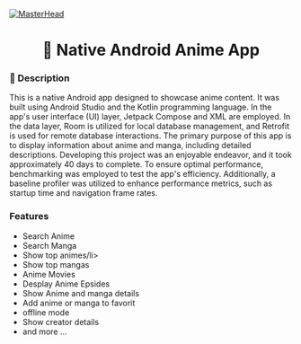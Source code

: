 [![MasterHead](https://github.com/HmidouZaka/Anime-Android-App/assets/94437384/0a080ef9-e48f-4f2c-8d30-2031f70ce28c)](https://rishavchanda.io)


<div align="center">
        <h1 >👋 Native Android Anime App </h1>
</div>

<div>
    <h3>🧐 Description</h3>
    <p>
    This is a native Android app designed to showcase anime content. It was built using Android Studio and the Kotlin programming language. In the app's user interface (UI) layer, Jetpack Compose and XML are employed. In the data layer, Room is utilized for local database management, and Retrofit is used for remote database interactions.
The primary purpose of this app is to display information about anime and manga, including detailed descriptions. Developing this project was an enjoyable endeavor, and it took approximately 40 days to complete.
To ensure optimal performance, benchmarking was employed to test the app's efficiency. Additionally, a baseline profiler was utilized to enhance performance metrics, such as startup time and navigation frame rates.
            </p>
    <h3>Features</h3>
   <ul>
    <li>Search Anime</li>
    <li>Search Manga</li>
    <li>Show top animes/li>
    <li>Show top mangas</li>
    <li>Anime Movies</li>
    <li>Desplay Anime Epsides</li>
    <li>Show Anime and manga details</li>
    <li>Add anime or manga to favorit</li>
    <li>offline mode</li>
    <li>Show creator details</li>
    <li>and more ...</li>
</ul>
</div>
